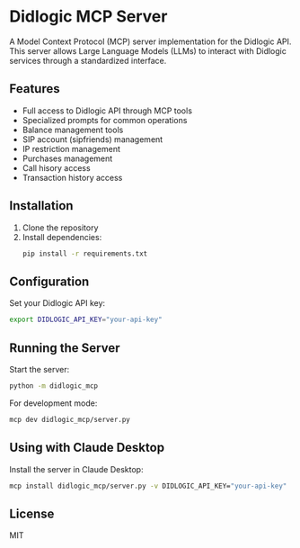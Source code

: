 # Didlogic MCP Server

A Model Context Protocol (MCP) server implementation for the Didlogic API. This server allows Large Language Models (LLMs) to interact with Didlogic services through a standardized interface.

## Features

- Full access to Didlogic API through MCP tools
- Specialized prompts for common operations
- Balance management tools
- SIP account (sipfriends) management
- IP restriction management
- Purchases management
- Call hisory access
- Transaction history access

## Installation

1. Clone the repository
2. Install dependencies:
   ```bash
   pip install -r requirements.txt
   ```

## Configuration

Set your Didlogic API key:

```bash
export DIDLOGIC_API_KEY="your-api-key"
```

## Running the Server

Start the server:

```bash
python -m didlogic_mcp
```

For development mode:

```bash
mcp dev didlogic_mcp/server.py
```

## Using with Claude Desktop

Install the server in Claude Desktop:

```bash
mcp install didlogic_mcp/server.py -v DIDLOGIC_API_KEY="your-api-key"
```

## License

MIT
